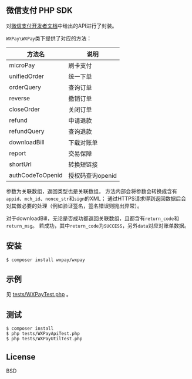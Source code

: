 微信支付 PHP SDK
---

对[微信支付开发者文档](https://pay.weixin.qq.com/wiki/doc/api/index.html)中给出的API进行了封装。

`WXPay\WXPay`类下提供了对应的方法：

|方法名 | 说明 |
|--------|--------|
|microPay| 刷卡支付 |
|unifiedOrder | 统一下单|
|orderQuery | 查询订单 |
|reverse | 撤销订单 |
|closeOrder|关闭订单|
|refund|申请退款|
|refundQuery|查询退款|
|downloadBill|下载对账单|
|report|交易保障|
|shortUrl|转换短链接|
|authCodeToOpenid|授权码查询openid|

参数为关联数组，返回类型也是关联数组。
方法内部会将参数会转换成含有`appid`、`mch_id`、`nonce_str`和`sign`的XML；
通过HTTPS请求得到返回数据后会对其做必要的处理（例如验证签名，签名错误则抛出异常）。

对于downloadBill，无论是否成功都返回关联数组，且都含有`return_code`和`return_msg`。
若成功，其中`return_code`为`SUCCESS`，另外`data`对应对账单数据。


## 安装

```
$ composer install wxpay/wxpay
```

## 示例

见 [tests/WXPayTest.php](tests/WXPayTest.php) 。


## 测试

```
$ composer install
$ php tests/WXPayApiTest.php
$ php tests/WXPayUtilTest.php
```

## License
BSD